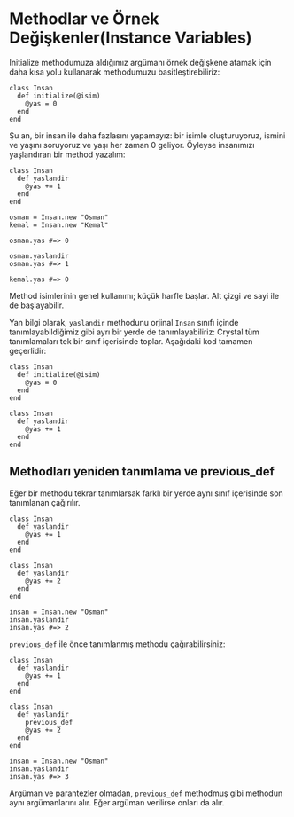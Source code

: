 # Methodlar ve Örnek Değişkenler(Instance Variables)

Initialize methodumuza aldığımız argümanı örnek değişkene atamak için daha kısa yolu kullanarak methodumuzu basitleştirebiliriz:

```crystal
class Insan
  def initialize(@isim)
    @yas = 0
  end
end
```

Şu an, bir insan ile daha fazlasını yapamayız: bir isimle oluşturuyoruz, ismini ve yaşını soruyoruz ve yaşı her zaman 0 geliyor. Öyleyse insanımızı yaşlandıran bir method yazalım:

```crystal
class Insan
  def yaslandir
    @yas += 1
  end
end

osman = Insan.new "Osman"
kemal = Insan.new "Kemal"

osman.yas #=> 0

osman.yaslandir
osman.yas #=> 1

kemal.yas #=> 0
```

Method isimlerinin genel kullanımı; küçük harfle başlar. Alt çizgi ve sayi ile de başlayabilir.

Yan bilgi olarak, `yaslandir` methodunu orjinal `Insan` sınıfı içinde tanımlayabildiğimiz gibi ayrı bir yerde de tanımlayabiliriz:
Crystal tüm tanımlamaları tek bir sınıf içerisinde toplar. Aşağıdaki kod tamamen geçerlidir:

```crystal
class Insan
  def initialize(@isim)
    @yas = 0
  end
end

class Insan
  def yaslandir
    @yas += 1
  end
end
```

## Methodları yeniden tanımlama ve previous_def

Eğer bir methodu tekrar tanımlarsak farklı bir yerde aynı sınıf içerisinde son tanımlanan çağırılır.

```crystal
class Insan
  def yaslandir
    @yas += 1
  end
end

class Insan
  def yaslandir
    @yas += 2
  end
end

insan = Insan.new "Osman"
insan.yaslandir
insan.yas #=> 2
```

`previous_def` ile önce tanımlanmış methodu çağırabilirsiniz:

```crystal
class Insan
  def yaslandir
    @yas += 1
  end
end

class Insan
  def yaslandir
    previous_def
    @yas += 2
  end
end

insan = Insan.new "Osman"
insan.yaslandir
insan.yas #=> 3
```

Argüman ve parantezler olmadan, `previous_def` methodmuş gibi methodun aynı argümanlarını alır. Eğer argüman verilirse onları da alır.
